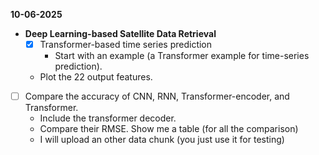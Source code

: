 **10-06-2025**
* **Deep Learning-based Satellite Data Retrieval**
    * [x] Transformer-based time series prediction
        * Start with an example (a Transformer example for time-series prediction). 
    * Plot the 22 output features.

* [ ] Compare the accuracy of CNN, RNN, Transformer-encoder, and Transformer.
    * Include the transformer decoder.
    * Compare their RMSE. Show me a table (for all the comparison)
    * I will upload an other data chunk (you just use it for testing)
